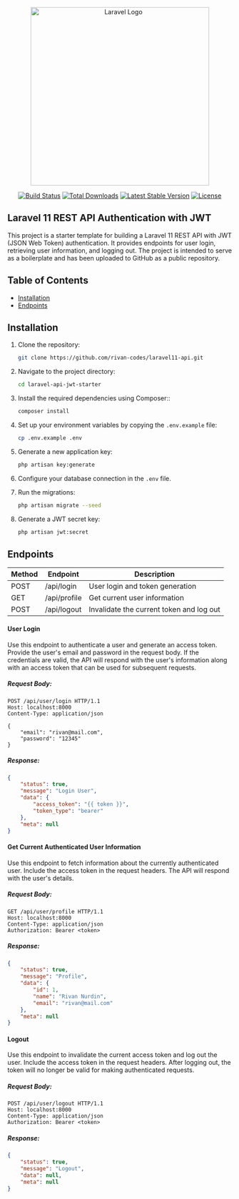 <p align="center"><a href="https://laravel.com" target="_blank"><img src="https://raw.githubusercontent.com/laravel/art/master/logo-lockup/5%20SVG/2%20CMYK/1%20Full%20Color/laravel-logolockup-cmyk-red.svg" width="400" alt="Laravel Logo"></a></p>

<p align="center">
<a href="https://github.com/laravel/framework/actions"><img src="https://github.com/laravel/framework/workflows/tests/badge.svg" alt="Build Status"></a>
<a href="https://packagist.org/packages/laravel/framework"><img src="https://img.shields.io/packagist/dt/laravel/framework" alt="Total Downloads"></a>
<a href="https://packagist.org/packages/laravel/framework"><img src="https://img.shields.io/packagist/v/laravel/framework" alt="Latest Stable Version"></a>
<a href="https://packagist.org/packages/laravel/framework"><img src="https://img.shields.io/packagist/l/laravel/framework" alt="License"></a>
</p>

## Laravel 11 REST API Authentication with JWT

This project is a starter template for building a Laravel 11 REST API with JWT (JSON Web Token) authentication. It provides endpoints for user login, retrieving user information, and logging out. The project is intended to serve as a boilerplate and has been uploaded to GitHub as a public repository.

## Table of Contents

- [Installation](#installation)
- [Endpoints](#endpoints)

## Installation

1. Clone the repository:
   ```bash
   git clone https://github.com/rivan-codes/laravel11-api.git
    ```

2. Navigate to the project directory:
    ```bash
    cd laravel-api-jwt-starter
    ```
3. Install the required dependencies using Composer::

   ```bash
   composer install
    ```
4. Set up your environment variables by copying the `.env.example` file:
   ```bash
   cp .env.example .env
    ```

5. Generate a new application key:
    ```bash
    php artisan key:generate
    ```
6. Configure your database connection in the `.env` file.
7. Run the migrations:
    ```bash
    php artisan migrate --seed
    ```
8. Generate a JWT secret key:

   ```bash
   php artisan jwt:secret
    ```
## Endpoints

| Method   |      Endpoint      |  Description                             |
|----------|--------------------|------------------------------------------|
| POST     | /api/login         | User login and token generation          |
| GET      | /api/profile       | Get current user information             |
| POST     | /api/logout	    | Invalidate the current token and log out |

#### User Login
Use this endpoint to authenticate a user and generate an access token. Provide the user's email and password in the request body. If the credentials are valid, the API will respond with the user's information along with an access token that can be used for subsequent requests.

##### Request Body:
```http
POST /api/user/login HTTP/1.1
Host: localhost:8000
Content-Type: application/json

{
    "email": "rivan@mail.com",
    "password": "12345"
}
```

##### Response:
```json
{
    "status": true,
    "message": "Login User",
    "data": {
        "access_token": "{{ token }}",
        "token_type": "bearer"
    },
    "meta": null
}
```

#### Get Current Authenticated User Information
Use this endpoint to fetch information about the currently authenticated user. Include the access token in the request headers. The API will respond with the user's details.

##### Request Body:
```http
GET /api/user/profile HTTP/1.1
Host: localhost:8000
Content-Type: application/json
Authorization: Bearer <token>
```

##### Response:
```json
{
    "status": true,
    "message": "Profile",
    "data": {
        "id": 1,
        "name": "Rivan Nurdin",
        "email": "rivan@mail.com"
    },
    "meta": null
}
```

#### Logout
Use this endpoint to invalidate the current access token and log out the user. Include the access token in the request headers. After logging out, the token will no longer be valid for making authenticated requests.

##### Request Body:
```http
POST /api/user/logout HTTP/1.1
Host: localhost:8000
Content-Type: application/json
Authorization: Bearer <token>
```

##### Response:
```json
{
    "status": true,
    "message": "Logout",
    "data": null,
    "meta": null
}
```
